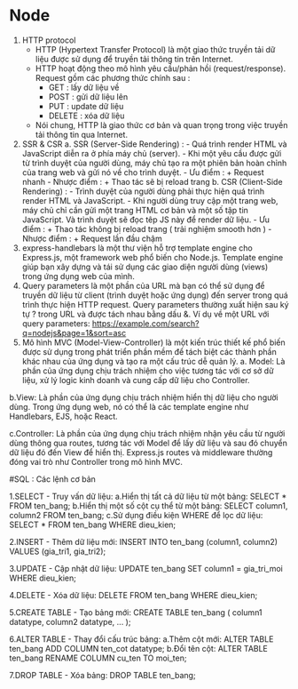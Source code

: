 # Node
1. HTTP protocol
   - HTTP (Hypertext Transfer Protocol) là một giao thức truyền tải dữ liệu được sử dụng để truyền tải thông tin trên Internet.
   - HTTP hoạt động theo mô hình yêu cầu/phản hồi (request/response). Request gồm các phương thức chính sau :
      + GET : lấy dữ liệu về
      + POST : gửi dữ liệu lên
      + PUT : update dữ liệu
      + DELETE : xóa dữ liệu
   - Nói chung, HTTP là giao thức cơ bản và quan trọng trong việc truyền tải thông tin qua Internet.
2. SSR & CSR
   a. SSR (Server-Side Rendering) :
       - Quá trình render HTML và JavaScript diễn ra ở phía máy chủ (server).
       - Khi một yêu cầu được gửi từ trình duyệt của người dùng, máy chủ tạo ra một phiên bản hoàn chỉnh của trang web và gửi nó về cho trình duyệt.
       - Ưu điểm :
         + Request nhanh
       - Nhược điểm :
         + Thao tác sẽ bị reload trang
    b. CSR (Client-Side Rendering) :
       - Trình duyệt của người dùng phải thực hiện quá trình render HTML và JavaScript.
       - Khi người dùng truy cập một trang web, máy chủ chỉ cần gửi một trang HTML cơ bản và một số tập tin JavaScript. Và trình duyệt sẽ đọc têp JS này để render dữ liệu.
       - Ưu điểm :
          + Thao tác không bị reload trang ( trải nghiệm smooth hơn )
       - Nhược điểm :
          + Request lần đầu chậm
3. express-handlebars là một thư viện hỗ trợ template engine cho Express.js, một framework web phổ biến cho Node.js. Template engine giúp bạn xây dựng và tái sử dụng các giao diện người dùng (views) trong ứng dụng web của mình.
4. Query parameters là một phần của URL mà bạn có thể sử dụng để truyền dữ liệu từ client (trình duyệt hoặc ứng dụng) đến server trong quá trình thực hiện HTTP request. Query parameters thường xuất hiện sau ký tự ? trong URL và được tách nhau bằng dấu &. Ví dụ về một URL với query parameters:       https://example.com/search?q=nodejs&page=1&sort=asc
5. Mô hình MVC (Model-View-Controller) là một kiến trúc thiết kế phổ biến được sử dụng trong phát triển phần mềm để tách biệt các thành phần khác nhau của ứng dụng và tạo ra một cấu trúc dễ quản lý.
  a. Model: Là phần của ứng dụng chịu trách nhiệm cho việc tương tác với cơ sở dữ liệu, xử lý logic kinh doanh và cung cấp dữ liệu cho Controller.

  b.View: Là phần của ứng dụng chịu trách nhiệm hiển thị dữ liệu cho người dùng. Trong ứng dụng web, nó có thể là các template engine như Handlebars, EJS, hoặc React.

  c.Controller: Là phần của ứng dụng chịu trách nhiệm nhận yêu cầu từ người dùng thông qua routes, tương tác với Model để lấy dữ liệu và sau đó chuyển dữ liệu đó đến View để hiển thị. Express.js routes và middleware thường đóng vai trò như Controller trong mô hình MVC.

  
#SQL : Các lệnh cơ bản

   1.SELECT - Truy vấn dữ liệu:
      a.Hiển thị tất cả dữ liệu từ một bảng:
         SELECT * FROM ten_bang;
      b.Hiển thị một số cột cụ thể từ một bảng:
         SELECT column1, column2 FROM ten_bang;
      c.Sử dụng điều kiện WHERE để lọc dữ liệu:
         SELECT * FROM ten_bang WHERE dieu_kien;
   
   2.INSERT - Thêm dữ liệu mới:
      INSERT INTO ten_bang (column1, column2) VALUES (gia_tri1, gia_tri2);
   
   3.UPDATE - Cập nhật dữ liệu:
      UPDATE ten_bang SET column1 = gia_tri_moi WHERE dieu_kien;
   
   4.DELETE - Xóa dữ liệu:
      DELETE FROM ten_bang WHERE dieu_kien;
   
   5.CREATE TABLE - Tạo bảng mới:
      CREATE TABLE ten_bang (
          column1 datatype,
          column2 datatype,
          ...
      );
   
   6.ALTER TABLE - Thay đổi cấu trúc bảng:
      a.Thêm cột mới:
         ALTER TABLE ten_bang ADD COLUMN ten_cot datatype;
      b.Đổi tên cột:
         ALTER TABLE ten_bang RENAME COLUMN cu_ten TO moi_ten;
   
   7.DROP TABLE - Xóa bảng:
      DROP TABLE ten_bang;
